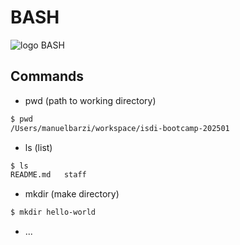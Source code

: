 # BASH

![logo BASH](https://encrypted-tbn0.gstatic.com/images?q=tbn:ANd9GcRla5kiyHF5HVL9OiuQPMXu81VZHEqepQA8pw&s)

## Commands

- pwd (path to working directory)

```bash
$ pwd
/Users/manuelbarzi/workspace/isdi-bootcamp-202501
```

- ls (list)

```bash
$ ls
README.md	staff
```

- mkdir (make directory)

```bash
$ mkdir hello-world
```

- ...